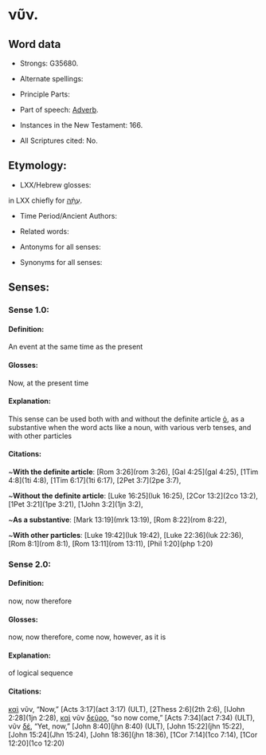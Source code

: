 # νῦν.

<!-- Status: S2=NeedsReview -->
<!-- Lexica used for edits: BDAG, FFM, LN, A-S -->

## Word data

* Strongs: G35680.

* Alternate spellings:

* Principle Parts: 

* Part of speech: 
[Adverb](http://ugg.readthedocs.io/en/latest/adverb.html).

* Instances in the New Testament: 166.

* All Scriptures cited: No.

## Etymology: 

* LXX/Hebrew glosses: 

in LXX chiefly for [עַתָּ֫ה](//en-uhal/H6258).

* Time Period/Ancient Authors: 

* Related words: 

* Antonyms for all senses:

* Synonyms for all senses: 

## Senses:

### Sense 1.0: 

#### Definition: 
An event at the same time as the present 

#### Glosses: 
Now, at the present time

#### Explanation: 
This sense can be used both with and without the definite article [ὁ](../G35880/01.md), as a substantive when the word acts like a noun, with various verb tenses, and with other particles

#### Citations: 
~**With the definite article**:
[Rom 3:26](rom 3:26), [Gal 4:25](gal 4:25), [1Tim 4:8](1ti 4:8), [1Tim 6:17](1ti 6:17), [2Pet 3:7](2pe 3:7),

~**Without the definite article**:
[Luke 16:25](luk 16:25), [2Cor 13:2](2co 13:2), [1Pet 3:21](1pe 3:21), [1John 3:2](1jn 3:2),

~**As a substantive**:
[Mark 13:19](mrk 13:19), [Rom 8:22](rom 8:22),

~**With other particles**:
[Luke 19:42](luk 19:42), [Luke 22:36](luk 22:36), [Rom 8:1](rom 8:1), [Rom 13:11](rom 13:11), [Phil 1:20](php 1:20)
### Sense 2.0: 

#### Definition: 

now, now therefore

#### Glosses: 

now, now therefore, come now, however, as it is

#### Explanation: 

of logical sequence

#### Citations: 

[καὶ](../G25320/01.md) νῦν, “Now,” [Acts 3:17](act 3:17) (ULT), [2Thess 2:6](2th 2:6), [IJohn 2:28](1jn 2:28), [καὶ](../G25320/01.md) νῦν [δεῦρο](../G12040/01.md), “so now come,” [Acts 7:34](act 7:34) (ULT), νῦν [δέ](../G11610/01.md), “Yet, now,” [John 8:40](jhn 8:40) (ULT), [John 15:22](jhn 15:22), [John 15:24](Jhn 15:24), [John 18:36](jhn 18:36), [1Cor 7:14](1co 7:14), [1Cor 12:20](1co 12:20)

